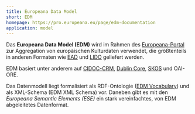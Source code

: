 ```yaml
---
title: Europeana Data Model
short: EDM
homepage: https://pro.europeana.eu/page/edm-documentation
application: model
---
```


Das **Europeana Data Model (EDM)** wird im Rahmen des [Europeana-Portal](https://de.wikipedia.org/wiki/Europeana) zur Aggregation von europäischen Kulturdaten verwendet, die größtenteils in anderen Formaten wie [EAD](ead) und [LIDO](lido) geliefert werden.

EDM basiert unter anderem auf [CIDOC-CRM](cidoc-crm), [Dublin Core](dc), [SKOS](skos) und OAI-ORE.

Das Datenmodell liegt formalisiert als RDF-Ontologie ([EDM Vocabulary](rdf/voc/edm)) und als XML-Schema (EDM XML Schema) vor. Daneben gibt es mit den *Europeana Semantic Elements (ESE)* ein stark vereinfachtes, von EDM abgeleitetes Datenformat.
